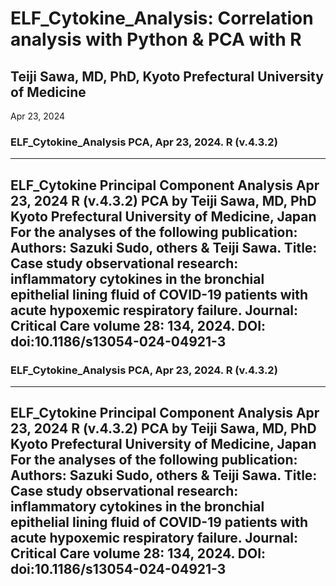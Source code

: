 # ELF_Cytokine_Analysis: Correlation analysis with Python & PCA with R
## Teiji Sawa, MD, PhD, Kyoto Prefectural University of Medicine
Apr 23, 2024 

### ELF_Cytokine_Analysis PCA, Apr 23, 2024. R (v.4.3.2)
--------------------------------------------------------------------------
 ELF_Cytokine Principal Component Analysis
 Apr 23, 2024 R (v.4.3.2) PCA by Teiji Sawa, MD, PhD
 Kyoto Prefectural University of Medicine, Japan
 For the analyses of the following publication:
 Authors: Sazuki Sudo, others & Teiji Sawa. 
 Title: Case study observational research: inflammatory 
 cytokines in the bronchial epithelial lining fluid of COVID-19 
 patients with acute hypoxemic respiratory failure. 
 Journal: Critical Care volume 28: 134, 2024. 
 DOI: doi:10.1186/s13054-024-04921-3
--------------------------------------------------------------------------

 ### ELF_Cytokine_Analysis PCA, Apr 23, 2024. R (v.4.3.2)
--------------------------------------------------------------------------
 ELF_Cytokine Principal Component Analysis
 Apr 23, 2024 R (v.4.3.2) PCA by Teiji Sawa, MD, PhD
 Kyoto Prefectural University of Medicine, Japan
 For the analyses of the following publication:
 Authors: Sazuki Sudo, others & Teiji Sawa. 
 Title: Case study observational research: inflammatory 
 cytokines in the bronchial epithelial lining fluid of COVID-19 
 patients with acute hypoxemic respiratory failure. 
 Journal: Critical Care volume 28: 134, 2024. 
 DOI: doi:10.1186/s13054-024-04921-3
--------------------------------------------------------------------------

